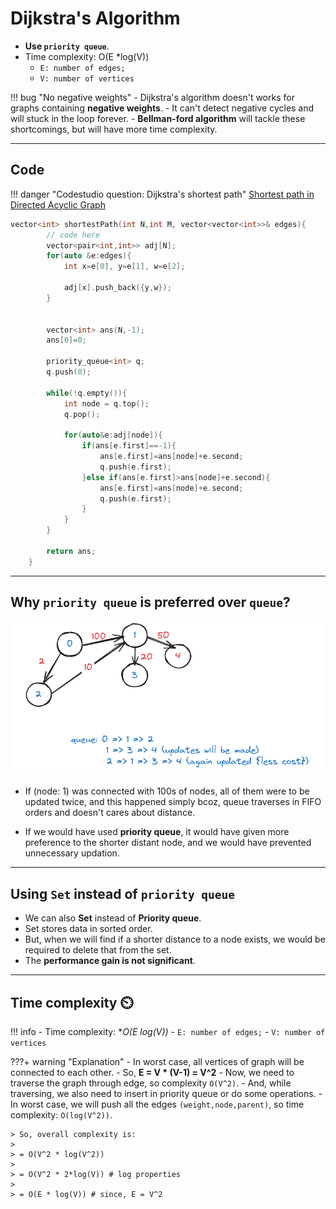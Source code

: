 # Dijkstra's Algorithm

- **Use `priority queue`**.
- Time complexity: O(E *log(V))
    - `E: number of edges;`
    - `V: number of vertices`

!!! bug "No negative weights"
    - Dijkstra's algorithm doesn't works for graphs containing **negative weights**.
    - It can't detect negative cycles and will stuck in the loop forever.
    - **Bellman-ford algorithm** will tackle these shortcomings, but will have more time complexity.

---

## Code

!!! danger "Codestudio question: Dijkstra's shortest path"
    <a href="https://www.naukri.com/code360/problems/dijkstra-s-shortest-path_920469" target="_blank">Shortest path in Directed Acyclic Graph
    </a>

```cpp
vector<int> shortestPath(int N,int M, vector<vector<int>>& edges){
        // code here
        vector<pair<int,int>> adj[N];
        for(auto &e:edges){
            int x=e[0], y=e[1], w=e[2];
            
            adj[x].push_back({y,w});
        }
        
        
        vector<int> ans(N,-1);
        ans[0]=0;
        
        priority_queue<int> q;
        q.push(0);
        
        while(!q.empty()){
            int node = q.top();
            q.pop();
            
            for(auto&e:adj[node]){
                if(ans[e.first]==-1){
                    ans[e.first]=ans[node]+e.second;
                    q.push(e.first);
                }else if(ans[e.first]>ans[node]+e.second){
                    ans[e.first]=ans[node]+e.second;
                    q.push(e.first);
                }
            }
        }
        
        return ans;
    }
```

---

## Why `priority queue` is preferred over `queue`?

![queue problem in dijkstra](../../../images/dsa/graph/queue-problem-dijkstra.png)

- If (node: 1) was connected with 100s of nodes, all of them were to be updated twice, and this happened simply bcoz, queue traverses in FIFO orders and doesn't cares about distance.

- If we would have used **priority queue**, it would have given more preference to the shorter distant node, and we would have prevented unnecessary updation.

---

## Using `Set` instead of `priority queue`

- We can also **Set** instead of **Priority queue**.
- Set stores data in sorted order.
- But, when we will find if a shorter distance to a node exists, we would be required to delete that from the set.
- The **performance gain is not significant**.

---

## Time complexity ⏲️

!!! info
    - Time complexity: **O(E *log(V))**
        - `E: number of edges;`
        - `V: number of vertices`

???+ warning "Explanation"
    - In worst case, all vertices of graph will be connected to each other.
    - So, **E = V * (V-1) = V^2**
    - Now, we need to traverse the graph through edge, so complexity `O(V^2)`.
    - And, while traversing, we also need to insert in priority queue or do some operations.
    - In worst case, we will push all the edges `(weight,node,parent)`, so time complexity: `O(log(V^2))`.

    > So, overall complexity is:
    > 
    > = O(V^2 * log(V^2))
    > 
    > = O(V^2 * 2*log(V)) # log properties
    > 
    > = O(E * log(V)) # since, E = V^2
